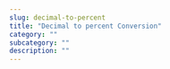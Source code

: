 ```yaml
---
slug: decimal-to-percent
title: "Decimal to percent Conversion"
category: ""
subcategory: ""
description: ""
---
```


